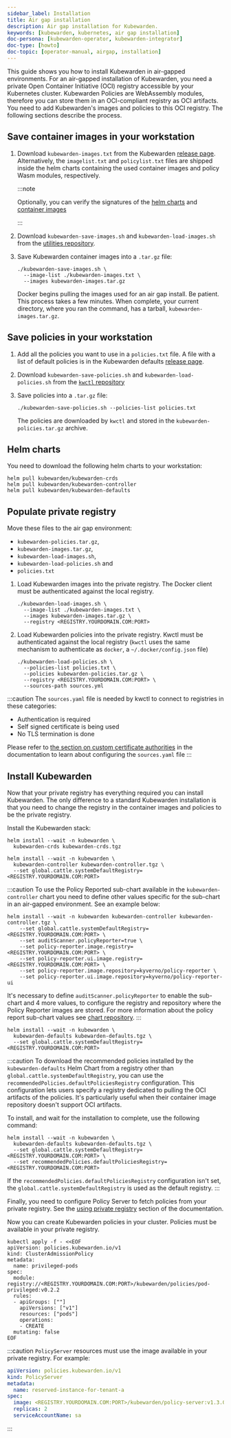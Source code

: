 ```yaml
---
sidebar_label: Installation
title: Air gap installation
description: Air gap installation for Kubewarden.
keywords: [kubewarden, kubernetes, air gap installation]
doc-persona: [kubewarden-operator, kubewarden-integrator]
doc-type: [howto]
doc-topic: [operator-manual, airgap, installation]
---
```


<head>
  <link rel="canonical" href="https://docs.kubewarden.io/howtos/airgap/install"/>
</head>

This guide shows you how to install Kubewarden in air-gapped environments.
For an air-gapped installation of Kubewarden,
you need a private Open Container Initiative (OCI) registry accessible by your Kubernetes cluster.
Kubewarden Policies are WebAssembly modules,
therefore you can store them in an OCI-compliant registry as OCI artifacts.
You need to add Kubewarden's images and policies to this OCI registry.
The following sections describe the process.

## Save container images in your workstation

1. Download `kubewarden-images.txt` from the Kubewarden
[release page](https://github.com/kubewarden/helm-charts/releases/).
Alternatively, the `imagelist.txt` and `policylist.txt` files are shipped inside the helm charts containing the used container images and policy Wasm modules, respectively.

    :::note

    Optionally, you can verify the signatures of the
    [helm charts](../../tutorials/verifying-kubewarden.md#helm-charts) and
    [container images](../../tutorials/verifying-kubewarden.md#container-images)

    :::

1. Download `kubewarden-save-images.sh` and `kubewarden-load-images.sh` from the
[utilities repository](https://github.com/kubewarden/utils).
1. Save Kubewarden container images into a `.tar.gz` file:

    ```shell
    ./kubewarden-save-images.sh \
      --image-list ./kubewarden-images.txt \
      --images kubewarden-images.tar.gz
   ```

    Docker begins pulling the images used for an air gap install.
    Be patient.
    This process takes a few minutes.
    When complete, your current directory, where you ran the command, has a tarball, `kubewarden-images.tar.gz`.

## Save policies in your workstation

1. Add all the policies you want to use in a `policies.txt` file.
A file with a list of default policies is in the Kubewarden defaults
[release page](https://github.com/kubewarden/helm-charts/releases/).
1. Download `kubewarden-save-policies.sh` and `kubewarden-load-policies.sh` from the
[`kwctl` repository](https://github.com/kubewarden/kwctl/tree/main/scripts)
1. Save policies into a `.tar.gz` file:

    ```shell
    ./kubewarden-save-policies.sh --policies-list policies.txt
    ```

    The policies are downloaded by `kwctl` and stored in the `kubewarden-policies.tar.gz` archive.

## Helm charts

You need to download the following helm charts to your workstation:

```shell
helm pull kubewarden/kubewarden-crds
helm pull kubewarden/kubewarden-controller
helm pull kubewarden/kubewarden-defaults
```

## Populate private registry

Move these files to the air gap environment:

- `kubewarden-policies.tar.gz`,
- `kubewarden-images.tar.gz`,
- `kubewarden-load-images.sh`,
- `kubewarden-load-policies.sh` and
- `policies.txt`

1. Load Kubewarden images into the private registry.
The Docker client must be authenticated against the local registry.

    ```shell
    ./kubewarden-load-images.sh \
      --image-list ./kubewarden-images.txt \
      --images kubewarden-images.tar.gz \
      --registry <REGISTRY.YOURDOMAIN.COM:PORT>
    ```

1. Load Kubewarden policies into the private registry.
Kwctl must be authenticated against the local registry
(`kwctl` uses the same mechanism to authenticate as `docker`, a `~/.docker/config.json` file)

    ```shell
    ./kubewarden-load-policies.sh \
      --policies-list policies.txt \
      --policies kubewarden-policies.tar.gz \
      --registry <REGISTRY.YOURDOMAIN.COM:PORT> \
      --sources-path sources.yml
    ```

:::caution
The `sources.yaml` file is needed by kwctl to connect to registries in these categories:

- Authentication is required
- Self signed certificate is being used
- No TLS termination is done

Please refer to
[the section on custom certificate authorities](../custom-certificate-authorities.md)
in the documentation to learn about configuring the `sources.yaml` file
:::

## Install Kubewarden

Now that your private registry has everything required you can install
Kubewarden. The only difference to a standard Kubewarden installation is that
you need to change the registry in the container images and policies to be the
private registry.

Install the Kubewarden stack:

```shell
helm install --wait -n kubewarden \
  kubewarden-crds kubewarden-crds.tgz
```

```shell
helm install --wait -n kubewarden \
  kubewarden-controller kubewarden-controller.tgz \
  --set global.cattle.systemDefaultRegistry=<REGISTRY.YOURDOMAIN.COM:PORT>
```

:::caution
To use the Policy Reported sub-chart available in the
`kubewarden-controller` chart you need to define other values specific for the
sub-chart in an air-gapped environment.
See an example below:

```shell
helm install --wait -n kubewarden kubewarden-controller kubewarden-controller.tgz \
    --set global.cattle.systemDefaultRegistry=<REGISTRY.YOURDOMAIN.COM:PORT> \
    --set auditScanner.policyReporter=true \
    --set policy-reporter.image.registry=<REGISTRY.YOURDOMAIN.COM:PORT> \
    --set policy-reporter.ui.image.registry=<REGISTRY.YOURDOMAIN.COM:PORT> \
    --set policy-reporter.image.repository=kyverno/policy-reporter \
    --set policy-reporter.ui.image.repository=kyverno/policy-reporter-ui
```

It's necessary to define `auditScanner.policyReporter` to enable the sub-chart and 4 more values,
to configure the registry and repository where the Policy Reporter images are stored.
For more information about the policy report sub-chart values see
[chart repository](https://github.com/kyverno/policy-reporter/tree/policy-reporter-2.19.4/charts/policy-reporter).
:::

```shell
helm install --wait -n kubewarden \
  kubewarden-defaults kubewarden-defaults.tgz \
  --set global.cattle.systemDefaultRegistry=<REGISTRY.YOURDOMAIN.COM:PORT>
```

:::caution
To download the recommended policies installed by the `kubewarden-defaults` Helm Chart from a registry other than `global.cattle.systemDefaultRegistry`,
you can use the `recommendedPolicies.defaultPoliciesRegistry` configuration.
This configuration lets users specify a registry dedicated to pulling the OCI artifacts of the policies.
It's particularly useful when their container image repository doesn't support OCI artifacts.

To install, and wait for the installation to complete, use the following command:

```console
helm install --wait -n kubewarden \
  kubewarden-defaults kubewarden-defaults.tgz \
  --set global.cattle.systemDefaultRegistry=<REGISTRY.YOURDOMAIN.COM:PORT> \
  --set recommendedPolicies.defaultPoliciesRegistry=<REGISTRY.YOURDOMAIN.COM:PORT>
```

If the `recommendedPolicies.defaultPoliciesRegistry` configuration isn't set,
the `global.cattle.systemDefaultRegistry` is used as the default registry.
:::

Finally, you need to configure Policy Server to fetch policies from your private registry.
See the [using private registry](../policy-servers/private-registry) section of the documentation.

Now you can create Kubewarden policies in your cluster.
Policies must be available in your private registry.

```
kubectl apply -f - <<EOF
apiVersion: policies.kubewarden.io/v1
kind: ClusterAdmissionPolicy
metadata:
  name: privileged-pods
spec:
  module: registry://<REGISTRY.YOURDOMAIN.COM:PORT>/kubewarden/policies/pod-privileged:v0.2.2
  rules:
  - apiGroups: [""]
    apiVersions: ["v1"]
    resources: ["pods"]
    operations:
    - CREATE
  mutating: false
EOF
```

:::caution
`PolicyServer` resources must use the image available in your private registry.
For example:

```yaml
apiVersion: policies.kubewarden.io/v1
kind: PolicyServer
metadata:
  name: reserved-instance-for-tenant-a
spec:
  image: <REGISTRY.YOURDOMAIN.COM:PORT>/kubewarden/policy-server:v1.3.0
  replicas: 2
  serviceAccountName: sa
```

:::
